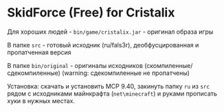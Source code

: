 # SkidForce (Free) for Cristalix

Для хороших людей - `bin/game/cristalix.jar` - оригинал образа игры 

В папке `src` - готовый исходник (ru/fals3r), деобфусцированная и пропатченная версия

В папке `bin/original` - оригиналы исходников (скомпиленные/сдекомпиленные) (warning: сдекомпиленные не пропатчены)

Установка: скачать и установить MCP 9.40, закинуть папку `ru` из `src` рядом с исходниками майнкрафта (`net\minecraft`) и руками прописать хуки в нужных местах.